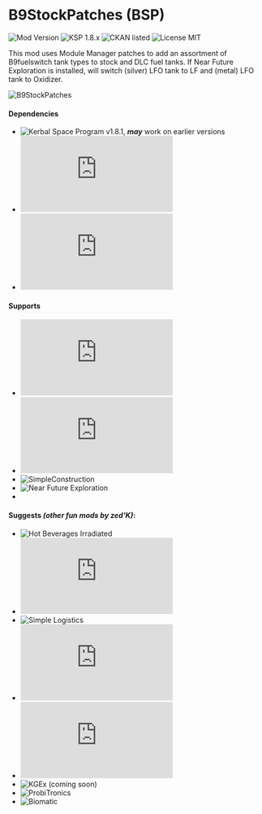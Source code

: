 <!-- Readme.md v1.1.1.1
B9StockPatches (BSP)
created: 23 Sep 2019
updated: 03 Feb 2020 -->

<!-- Download on SpaceDock or Github or Curseforge. Also available on CKAN. -->

# B9StockPatches (BSP)
![Mod Version](https://img.shields.io/github/v/release/zer0Kerbal/B9StockPatches?include_prereleases)
![KSP 1.8.x](https://img.shields.io/badge/KSP%20version-1.8.x-66ccff.svg?style=flat-square)
![CKAN listed](https://img.shields.io/badge/CKAN-Indexed-brightgreen.svg)
![License MIT](https://img.shields.io/badge/license-MIT-red)

 This mod uses Module Manager patches to add an assortment of B9fuelswitch tank types to stock and DLC fuel tanks. If Near Future Exploration is installed, will switch (silver) LFO tank to LF and (metal) LFO tank to Oxidizer.

![B9StockPatches](http://www.camera-m.com/img/placeholder-image-wide.png)

#### Dependencies
 - ![Kerbal Space Program](https://kerbalspaceprogram.com/) v1.8.1, ***may*** work on earlier versions
 - ![Module Manager](http://forum.kerbalspaceprogram.com/index.php?/topic/50533-105-*/)
 - ![B9PartSwitcher](http://forum.kerbalspaceprogram.com/index.php?showtopic=140541/)

#### Supports
- ![Community Resource Pack](https://forum.kerbalspaceprogram.com/index.php?/topic/166314-*)
- ![Kerbal Change Log](https://forum.kerbalspaceprogram.com/index.php?/topic/179207-*)
- ![SimpleConstruction]()
- ![Near Future Exploration]()
- ![]()

#### Suggests *(other fun mods by zed'K)*:
- ![Hot Beverages Irradiated](https://github.com/zer0Kerbal/HotBeverageIrradiated/)
- ![On Demand Fuel Cells Refueled](https://forum.kerbalspaceprogram.com/index.php?/topic/187625-*/)
- ![Simple Logistics]()
- ![Field Training Lab (FTL)](https://forum.kerbalspaceprogram.com/index.php?/topic/188841-171-*/)
- ![Field Training Facility (FTF)](https://forum.kerbalspaceprogram.com/index.php?/topic/188841-171-*/)
- ![KGEx (coming soon)]()
- ![ProbiTronics]()
- ![Biomatic]()

<!--
This readme is
CC BY-NC-SA-4.0 by
zer0Kerbal-->
